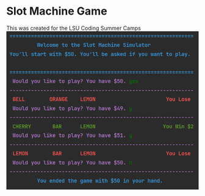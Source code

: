 # Slot Machine Game
This was created for the LSU Coding Summer Camps
![Slot Machine Game](slotMachine.PNG)

